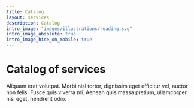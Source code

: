 ```yaml
---
title: Catalog
layout: services
description: Catalog
intro_image: "images/illustrations/reading.svg"
intro_image_absolute: true
intro_image_hide_on_mobile: true
---
```


# Catalog of services

Aliquam erat volutpat. Morbi nisl tortor, dignissim eget efficitur vel, auctor non felis. Fusce quis viverra mi. Aenean quis massa pretium, ullamcorper nisi eget, hendrerit odio.
